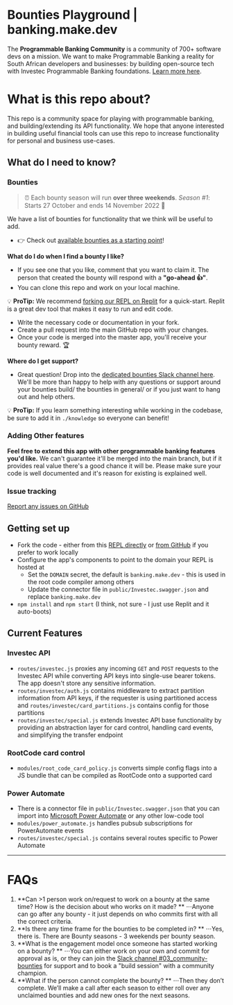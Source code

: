 # Bounties Playground | banking.make.dev

The **Programmable Banking Community** is a community of 700+ software devs on a mission.
We want to make Programmable Banking a reality for South African developers and businesses: by building open-source tech with Investec Programmable Banking foundations. [Learn more here](https://offerzen.gitbook.io/programmable-banking-community-wiki/).

# What is this repo about?

This repo is a community space for playing with programmable banking, and building/extending its API functionality. We hope that anyone interested in building useful financial tools can use this repo to increase functionality for personal and business use-cases.


## What do I need to know?

### Bounties 

> ⏰ Each bounty season will run **over three weekends**. _Season #1_: Starts 27 October and ends 14 November 2022 🏁

We have a list of bounties for functionality that we think will be useful to add.

- 👉 Check out [available bounties as a starting point](https://github.com/programmable-banking-community/banking.make/issues?q=is%3Aissue+is%3Aopen+label%3Abounty)!

__What do I do when I find a bounty I like?__
- If you see one that you like, comment that you want to claim it. The person that created the bounty will respond with a **"go-ahead 👍"**.
- You can clone this repo and work on your local machine. 

💡 __ProTip:__ We recommend [forking our REPL on Replit](https://replit.com/@OfferZenMake/programmable-banking) for a quick-start. Replit is a great dev tool that makes it easy to run and edit code.

- Write the necessary code or documentation in your fork.
- Create a pull request into the main GitHub repo with your changes.
- Once your code is merged into the master app, you'll receive your bounty reward. 🏆


__Where do I get support?__
- Great question! Drop into the [dedicated bounties Slack channel here](https://offerzen-community.slack.com/archives/C048GPNT49W). We'll be more than happy to help with any questions or support around your bounties build/ the bounties in general/ or if you just want to hang out and help others. 

💡 __ProTip:__ If you learn something interesting while working in the codebase, be sure to add it in `./knowledge` so everyone can benefit!

### Adding Other features

**Feel free to extend this app with other programmable banking features you'd like.** We can't guarantee it'll be merged into the main branch, but if it provides real value there's a good chance it will be. Please make sure your code is well documented and it's reason for existing is explained well.

### Issue tracking
[Report any issues on GitHub](https://github.com/programmable-banking-community/banking.make/issues/new)


## Getting set up
- Fork the code - either from this [REPL directly](https://replit.com/@OfferZenMake/programmable-banking) or [from GitHub](http://github.com/programmable-banking-community/banking.make/issues/new) if you prefer to work locally
- Configure the app's components to point to the domain your REPL is hosted at
  - Set the `DOMAIN` secret, the default is `banking.make.dev` - this is used in the root code compiler among others
  - Update the connector file in `public/Investec.swagger.json` and replace `banking.make.dev`
- `npm install` and `npm start` (I think, not sure - I just use Replit and it auto-boots)


## Current Features

### Investec API
- `routes/investec.js` proxies any incoming `GET` and `POST` requests to the Investec API while converting API keys into single-use bearer tokens. The app doesn't store any sensitive information.
- `routes/investec/auth.js` contains middleware to extract partition information from API keys, if the requester is using partitioned access and `routes/investec/card_partitions.js` contains config for those partitions
- `routes/investec/special.js` extends Investec API base functionality by providing an abstraction layer for card control, handling card events, and simplifying the transfer endpoint


### RootCode card control
- `modules/root_code_card_policy.js` converts simple config flags into a JS bundle that can be compiled as RootCode onto a supported card


### Power Automate
- There is a connector file in `public/Investec.swagger.json` that you can import into [Microsoft Power Automate](https://make.powerautomate.com) or any other low-code tool
- `modules/power_automate.js` handles pubsub subscriptions for PowerAutomate events
- `routes/investec/special.js` contains several routes specific to Power Automate

---

# FAQs

1.  **Can >1 person work on/request to work on a bounty at the same time? How is the decision about who works on it made? **
⋅⋅⋅Anyone can go after any bounty - it just depends on who commits first with all the correct criteria.
2.  **Is there any time frame for the bounties to be completed in? **
⋅⋅⋅Yes, there is. There are Bounty seasons - 3 weekends per bounty season.
3.  **What is the engagement model once someone has started working on a bounty? **
⋅⋅⋅You can either work on your own and commit for approval as is, or they can join the [Slack channel #03_community-bounties](https://offerzen-community.slack.com/archives/C048GPNT49W) for support and to book a "build session" with a community champion.
4.  **What if the person cannot complete the bounty? **
⋅⋅⋅Then they don’t complete. We’ll make a call after each season to either roll over any unclaimed bounties and add new ones for the next seasons.
